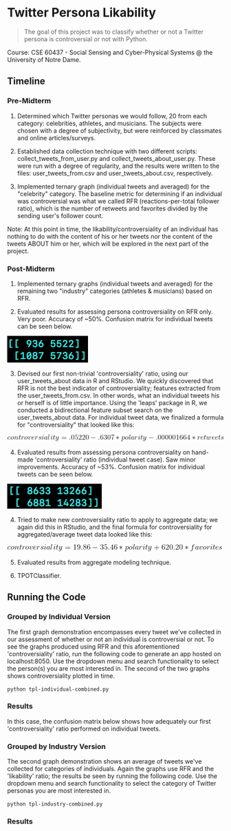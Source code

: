 # Twitter Persona Likability

> The goal of this project was to classify whether or not a Twitter persona is controversial or not with Python.

Course: CSE 60437 - Social Sensing and Cyber-Physical Systems @ the University of Notre Dame.

## Timeline

### Pre-Midterm

1. Determined which Twitter personas we would follow, 20 from each category: celebrities, athletes, and musicians. The subjects were chosen with a degree of subjectivity, but were reinforced by classmates and online articles/surveys.

2. Established data collection technique with two different scripts: collect_tweets_from_user.py and collect_tweets_about_user.py. These were run with a degree of regularity, and the results were written to the files: user_tweets_from.csv and user_tweets_about.csv, respectively.

3. Implemented ternary graph (individual tweets and averaged) for the "celebrity" category. The baseline metric for determining if an individual was controversial was what we called RFR (reactions-per-total follower ratio), which is the number of retweets and favorites divided by the sending user's follower count.

Note: At this point in time, the likability/controversiality of an individual has nothing to do with the content of his or her tweets nor the content of the tweets ABOUT him or her, which will be explored in the next part of the project.

### Post-Midterm

1. Implemented ternary graphs (individual tweets and averaged) for the remaining two "industry" categories (athletes & musicians) based on RFR.

2. Evaluated results for assessing persona controversiality on RFR only. Very poor. Accuracy of ~50%. Confusion matrix for individual tweets can be seen below.

![alt text](confusion_mat.png)

3. Devised our first non-trivial 'controversiality' ratio, using our user_tweets_about data in R and RStudio. We quickly discovered that RFR is not the best indicator of controversiality; features extracted from the user_tweets_from.csv. In other words, what an individual tweets his or herself is of little importance. Using the 'leaps' package in R, we conducted a bidirectional feature subset search on the user_tweets_about data. For individual tweet data, we finalized a formula for "controversiality" that looked like this: 

![alt text](controversiality.gif)

4. Evaluated results from assessing persona controversiality on hand-made 'controversiality' ratio (individual tweet case). Saw minor improvements. Accuracy of ~53%. Confusion matrix for individual tweets can be seen below.

![alt text](confusion_mat2.png)

4. Tried to make new controversiality ratio to apply to aggregate data; we again did this in RStudio, and the final formula for controversiality for aggregated/average tweet data looked like this:

![alt text](controversiality2.gif)

5. Evaluated results from aggregate modeling technique.

4. TPOTClassifier.

## Running the Code

### Grouped by Individual Version

The first graph demonstration encompasses every tweet we've collected in our assessment of whether or not an individual is controversial or not. To see the graphs produced using RFR and this aforementioned 'controversiality' ratio, run the following code to generate an app hosted on localhost:8050. Use the dropdown menu and search functionality to select the person(s) you are most interested in. The second of the two graphs shows controversiality plotted in time.

```
python tpl-individual-combined.py
```

### Results

In this case, the confusion matrix below shows how adequately our first 'controversiality' ratio performed on individual tweets. 


### Grouped by Industry Version

The second graph demonstration shows an average of tweets we've collected for categories of individuals. Again the graphs use RFR and the 'likability' ratio; the results be seen by running the following code. Use the dropdown menu and search functionality to select the category of Twitter personas you are most interested in.

```
python tpl-industry-combined.py
```

### Results


